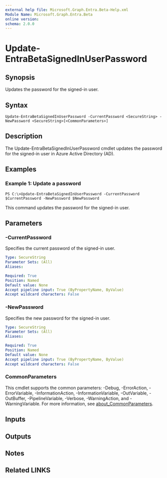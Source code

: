 ```yaml
---
external help file: Microsoft.Graph.Entra.Beta-Help.xml
Module Name: Microsoft.Graph.Entra.Beta
online version:
schema: 2.0.0
---
```


# Update-EntraBetaSignedInUserPassword

## Synopsis
Updates the password for the signed-in user.

## Syntax

```
Update-EntraBetaSignedInUserPassword -CurrentPassword <SecureString> -NewPassword <SecureString>[<CommonParameters>]
```

## Description
The Update-EntraBetaSignedInUserPassword cmdlet updates the password for the signed-in user in Azure Active Directory (AD).

## Examples

### Example 1: Update a password
```
PS C:\>Update-EntraBetaSignedInUserPassword -CurrentPassword $CurrentPassword -NewPassword $NewPassword
```

This command updates the password for the signed-in user.

## Parameters

### -CurrentPassword
Specifies the current password of the signed-in user.

```yaml
Type: SecureString
Parameter Sets: (All)
Aliases:

Required: True
Position: Named
Default value: None
Accept pipeline input: True (ByPropertyName, ByValue)
Accept wildcard characters: False
```

### -NewPassword
Specifies the new password for the signed-in user.

```yaml
Type: SecureString
Parameter Sets: (All)
Aliases:

Required: True
Position: Named
Default value: None
Accept pipeline input: True (ByPropertyName, ByValue)
Accept wildcard characters: False
```

### CommonParameters
This cmdlet supports the common parameters: -Debug, -ErrorAction, -ErrorVariable, -InformationAction, -InformationVariable, -OutVariable, -OutBuffer, -PipelineVariable, -Verbose, -WarningAction, and -WarningVariable. For more information, see [about_CommonParameters](https://go.microsoft.com/fwlink/?LinkID=113216).

## Inputs

## Outputs

## Notes

## Related LINKS
